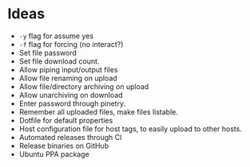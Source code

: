 # Ideas
- `-y` flag for assume yes
- `-f` flag for forcing (no interact?)
- Set file password
- Set file download count.
- Allow piping input/output files
- Allow file renaming on upload
- Allow file/directory archiving on upload
- Allow unarchiving on download 
- Enter password through pinetry.
- Remember all uploaded files, make files listable.
- Dotfile for default properties
- Host configuration file for host tags, to easily upload to other hosts.
- Automated releases through CI
- Release binaries on GitHub
- Ubuntu PPA package
